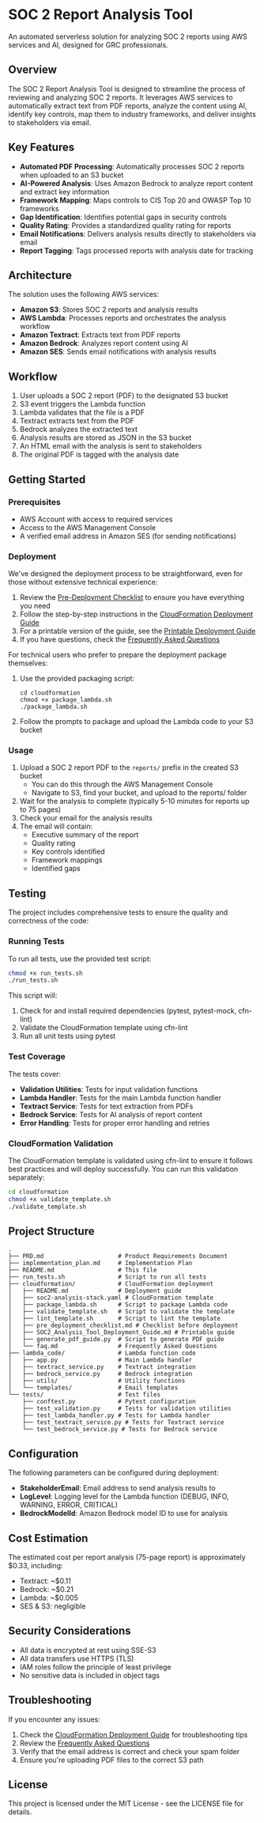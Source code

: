 # SOC 2 Report Analysis Tool

An automated serverless solution for analyzing SOC 2 reports using AWS services and AI, designed for GRC professionals.

## Overview

The SOC 2 Report Analysis Tool is designed to streamline the process of reviewing and analyzing SOC 2 reports. It leverages AWS services to automatically extract text from PDF reports, analyze the content using AI, identify key controls, map them to industry frameworks, and deliver insights to stakeholders via email.

## Key Features

- **Automated PDF Processing**: Automatically processes SOC 2 reports when uploaded to an S3 bucket
- **AI-Powered Analysis**: Uses Amazon Bedrock to analyze report content and extract key information
- **Framework Mapping**: Maps controls to CIS Top 20 and OWASP Top 10 frameworks
- **Gap Identification**: Identifies potential gaps in security controls
- **Quality Rating**: Provides a standardized quality rating for reports
- **Email Notifications**: Delivers analysis results directly to stakeholders via email
- **Report Tagging**: Tags processed reports with analysis date for tracking

## Architecture

The solution uses the following AWS services:

- **Amazon S3**: Stores SOC 2 reports and analysis results
- **AWS Lambda**: Processes reports and orchestrates the analysis workflow
- **Amazon Textract**: Extracts text from PDF reports
- **Amazon Bedrock**: Analyzes report content using AI
- **Amazon SES**: Sends email notifications with analysis results

## Workflow

1. User uploads a SOC 2 report (PDF) to the designated S3 bucket
2. S3 event triggers the Lambda function
3. Lambda validates that the file is a PDF
4. Textract extracts text from the PDF
5. Bedrock analyzes the extracted text
6. Analysis results are stored as JSON in the S3 bucket
7. An HTML email with the analysis is sent to stakeholders
8. The original PDF is tagged with the analysis date

## Getting Started

### Prerequisites

- AWS Account with access to required services
- Access to the AWS Management Console
- A verified email address in Amazon SES (for sending notifications)

### Deployment

We've designed the deployment process to be straightforward, even for those without extensive technical experience:

1. Review the [Pre-Deployment Checklist](cloudformation/pre_deployment_checklist.md) to ensure you have everything you need
2. Follow the step-by-step instructions in the [CloudFormation Deployment Guide](cloudformation/README.md)
3. For a printable version of the guide, see the [Printable Deployment Guide](cloudformation/SOC2_Analysis_Tool_Deployment_Guide.md)
4. If you have questions, check the [Frequently Asked Questions](cloudformation/faq.md)

For technical users who prefer to prepare the deployment package themselves:

1. Use the provided packaging script:
   ```
   cd cloudformation
   chmod +x package_lambda.sh
   ./package_lambda.sh
   ```
2. Follow the prompts to package and upload the Lambda code to your S3 bucket

### Usage

1. Upload a SOC 2 report PDF to the `reports/` prefix in the created S3 bucket
   - You can do this through the AWS Management Console
   - Navigate to S3, find your bucket, and upload to the reports/ folder
2. Wait for the analysis to complete (typically 5-10 minutes for reports up to 75 pages)
3. Check your email for the analysis results
4. The email will contain:
   - Executive summary of the report
   - Quality rating
   - Key controls identified
   - Framework mappings
   - Identified gaps

## Testing

The project includes comprehensive tests to ensure the quality and correctness of the code:

### Running Tests

To run all tests, use the provided test script:

```bash
chmod +x run_tests.sh
./run_tests.sh
```

This script will:
1. Check for and install required dependencies (pytest, pytest-mock, cfn-lint)
2. Validate the CloudFormation template using cfn-lint
3. Run all unit tests using pytest

### Test Coverage

The tests cover:
- **Validation Utilities**: Tests for input validation functions
- **Lambda Handler**: Tests for the main Lambda function handler
- **Textract Service**: Tests for text extraction from PDFs
- **Bedrock Service**: Tests for AI analysis of report content
- **Error Handling**: Tests for proper error handling and retries

### CloudFormation Validation

The CloudFormation template is validated using cfn-lint to ensure it follows best practices and will deploy successfully. You can run this validation separately:

```bash
cd cloudformation
chmod +x validate_template.sh
./validate_template.sh
```

## Project Structure

```
.
├── PRD.md                     # Product Requirements Document
├── implementation_plan.md     # Implementation Plan
├── README.md                  # This file
├── run_tests.sh               # Script to run all tests
├── cloudformation/            # CloudFormation deployment
│   ├── README.md              # Deployment guide
│   ├── soc2-analysis-stack.yaml # CloudFormation template
│   ├── package_lambda.sh      # Script to package Lambda code
│   ├── validate_template.sh   # Script to validate the template
│   ├── lint_template.sh       # Script to lint the template
│   ├── pre_deployment_checklist.md # Checklist before deployment
│   ├── SOC2_Analysis_Tool_Deployment_Guide.md # Printable guide
│   ├── generate_pdf_guide.py  # Script to generate PDF guide
│   └── faq.md                 # Frequently Asked Questions
├── lambda_code/               # Lambda function code
│   ├── app.py                 # Main Lambda handler
│   ├── textract_service.py    # Textract integration
│   ├── bedrock_service.py     # Bedrock integration
│   ├── utils/                 # Utility functions
│   └── templates/             # Email templates
└── tests/                     # Test files
    ├── conftest.py            # Pytest configuration
    ├── test_validation.py     # Tests for validation utilities
    ├── test_lambda_handler.py # Tests for Lambda handler
    ├── test_textract_service.py # Tests for Textract service
    └── test_bedrock_service.py # Tests for Bedrock service
```

## Configuration

The following parameters can be configured during deployment:

- **StakeholderEmail**: Email address to send analysis results to
- **LogLevel**: Logging level for the Lambda function (DEBUG, INFO, WARNING, ERROR, CRITICAL)
- **BedrockModelId**: Amazon Bedrock model ID to use for analysis

## Cost Estimation

The estimated cost per report analysis (75-page report) is approximately $0.33, including:
- Textract: ~$0.11
- Bedrock: ~$0.21
- Lambda: ~$0.005
- SES & S3: negligible

## Security Considerations

- All data is encrypted at rest using SSE-S3
- All data transfers use HTTPS (TLS)
- IAM roles follow the principle of least privilege
- No sensitive data is included in object tags

## Troubleshooting

If you encounter any issues:

1. Check the [CloudFormation Deployment Guide](cloudformation/README.md) for troubleshooting tips
2. Review the [Frequently Asked Questions](cloudformation/faq.md)
3. Verify that the email address is correct and check your spam folder
4. Ensure you're uploading PDF files to the correct S3 path

## License

This project is licensed under the MIT License - see the LICENSE file for details. 